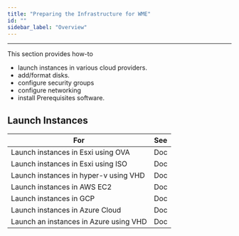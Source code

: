 ```yaml
---
title: "Preparing the Infrastructure for WME"
id: ""
sidebar_label: "Overview"
---
```

---

This section provides how-to 
- launch instances in various cloud providers.  
- add/format disks.
- configure security groups
- configure networking
- install Prerequisites software. 

## Launch Instances

|For | See|
|---|---|
|Launch instances in Esxi using OVA   | Doc |
|Launch instances in Esxi using ISO | Doc |
|Launch instances in hyper-v using VHD | Doc |
|Launch instances in AWS EC2 | Doc |
|Launch instances in GCP  | Doc |
|Launch instances in Azure Cloud | Doc |
|Launch an instances in Azure using VHD | Doc|




